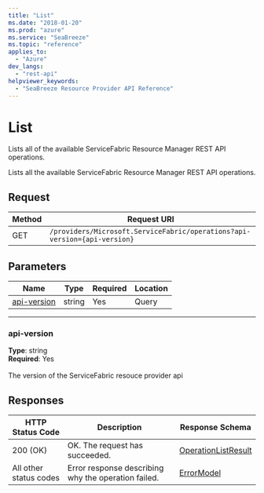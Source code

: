 ```yaml
---
title: "List"
ms.date: "2018-01-20"
ms.prod: "azure"
ms.service: "SeaBreeze"
ms.topic: "reference"
applies_to: 
  - "Azure"
dev_langs: 
  - "rest-api"
helpviewer_keywords: 
  - "SeaBreeze Resource Provider API Reference"
---
```

# List
Lists all of the available ServiceFabric Resource Manager REST API operations.

Lists all the available ServiceFabric Resource Manager REST API operations.

## Request
| Method | Request URI |
| ------ | ----------- |
| GET | `/providers/Microsoft.ServiceFabric/operations?api-version={api-version}` |


## Parameters
| Name | Type | Required | Location |
| --- | --- | --- | --- |
| [api-version](#api-version) | string | Yes | Query |

____
### api-version
__Type__: string <br/>
__Required__: Yes<br/>
<br/>
The version of the ServiceFabric resouce provider api

## Responses

| HTTP Status Code | Description | Response Schema |
| --- | --- | --- |
| 200 (OK) | OK. The request has succeeded.<br/> | [OperationListResult](seabreeze-model-operationlistresult.md) |
| All other status codes | Error response describing why the operation failed.<br/> | [ErrorModel](seabreeze-model-errormodel.md) |
